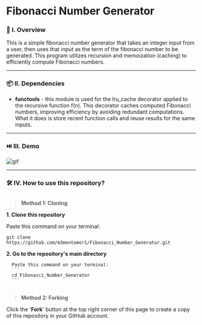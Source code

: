 # Fibonacci Number Generator

### 🧐 I. Overview
This is a simple fibonacci number generator that takes an integer input from a user, then uses that input as the term of the fibonacci number to be generated. This program utilizes recursion and memoization (caching) to efficiently compute Fibonacci numbers.

----------------------

### 📦 II. Dependencies
- **functools** - this module is used for the lru_cache decorator applied to the recursive function f(n). This decorator caches computed Fibonacci numbers, improving efficiency by avoiding redundant computations. What it does is store recent function calls and reuse results for the same inputs.

----------------------

### ⏯️ III. Demo
![gif](https://github.com/m3mentomor1/Fibonacci_Number_Generator/assets/95956735/6ea37a6b-2520-4274-a798-b659c9e4dbc1)

----------------------

### 🛠️ IV. How to use this repository?
##
> **Method 1: Cloning**

**1. Clone this repository**

   Paste this command on your terminal: 
   ```
   git clone https://github.com/m3mentomor1/Fibonacci_Number_Generator.git
   ```

**2. Go to the repository's main directory**
   
      Paste this command on your terminal:
      ```
      cd Fibonacci_Number_Generator
      ```
##
> **Method 2: Forking**

Click the '**Fork**' button at the top right corner of this page to create a copy of this repository in your GitHub account.
